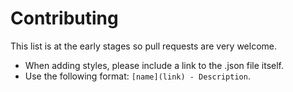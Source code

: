 # Contributing

This list is at the early stages so pull requests are very welcome.

- When adding styles, please include a link to the .json file itself.
- Use the following format: `[name](link) - Description`.